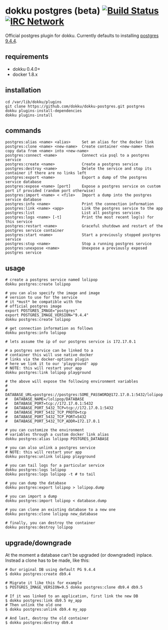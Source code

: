 # dokku postgres (beta) [![Build Status](https://img.shields.io/travis/dokku/dokku-postgres.svg?branch=master "Build Status")](https://travis-ci.org/dokku/dokku-postgres) [![IRC Network](https://img.shields.io/badge/irc-freenode-blue.svg "IRC Freenode")](https://webchat.freenode.net/?channels=dokku)

Official postgres plugin for dokku. Currently defaults to installing [postgres 9.4.4](https://hub.docker.com/_/postgres/).

## requirements

- dokku 0.4.0+
- docker 1.8.x

## installation

```
cd /var/lib/dokku/plugins
git clone https://github.com/dokku/dokku-postgres.git postgres
dokku plugins-install-dependencies
dokku plugins-install
```

## commands

```
postgres:alias <name> <alias>     Set an alias for the docker link
postgres:clone <name> <new-name>  Create container <new-name> then copy data from <name> into <new-name>
postgres:connect <name>           Connect via psql to a postgres service
postgres:create <name>            Create a postgres service
postgres:destroy <name>           Delete the service and stop its container if there are no links left
postgres:export <name>            Export a dump of the postgres service database
postgres:expose <name> [port]     Expose a postgres service on custom port if provided (random port otherwise)
postgres:import <name> < <file>   Import a dump into the postgres service database
postgres:info <name>              Print the connection information
postgres:link <name> <app>        Link the postgres service to the app
postgres:list                     List all postgres services
postgres:logs <name> [-t]         Print the most recent log(s) for this service
postgres:restart <name>           Graceful shutdown and restart of the postgres service container
postgres:start <name>             Start a previously stopped postgres service
postgres:stop <name>              Stop a running postgres service
postgres:unexpose <name>          Unexpose a previously exposed postgres service
```

## usage

```shell
# create a postgres service named lolipop
dokku postgres:create lolipop

# you can also specify the image and image
# version to use for the service
# it *must* be compatible with the
# official postgres image
export POSTGRES_IMAGE="postgres"
export POSTGRES_IMAGE_VERSION="9.4.4"
dokku postgres:create lolipop

# get connection information as follows
dokku postgres:info lolipop

# lets assume the ip of our postgres service is 172.17.0.1

# a postgres service can be linked to a
# container this will use native docker
# links via the docker-options plugin
# here we link it to our 'playground' app
# NOTE: this will restart your app
dokku postgres:link lolipop playground

# the above will expose the following environment variables
#
#   DATABASE_URL=postgres://postgres:SOME_PASSWORD@172.17.0.1:5432/lolipop
#   DATABASE_NAME=/lolipop/DATABASE
#   DATABASE_PORT=tcp://172.17.0.1:5432
#   DATABASE_PORT_5432_TCP=tcp://172.17.0.1:5432
#   DATABASE_PORT_5432_TCP_PROTO=tcp
#   DATABASE_PORT_5432_TCP_PORT=5432
#   DATABASE_PORT_5432_TCP_ADDR=172.17.0.1

# you can customize the environment
# variables through a custom docker link alias
dokku postgres:alias lolipop POSTGRES_DATABASE

# you can also unlink a postgres service
# NOTE: this will restart your app
dokku postgres:unlink lolipop playground

# you can tail logs for a particular service
dokku postgres:logs lolipop
dokku postgres:logs lolipop -t # to tail

# you can dump the database
dokku postgres:export lolipop > lolipop.dump

# you can import a dump
dokku postgres:import lolipop < database.dump

# you can clone an existing database to a new one
dokku postgres:clone lolipop new_database

# finally, you can destroy the container
dokku postgres:destroy lolipop
```

## upgrade/downgrade

At the moment a database can’t be upgraded  (or downgraded) inplace. Instead a clone has to be made, like this:

```shell
# Our original DB using default PG 9.4.4
$ dokku postgres:create db9.4

# Migrate it like this for example
$ POSTGRES_IMAGE_VERSION=9.5 dokku postgres:clone db9.4 db9.5

# If it was linked to an application, first link the new DB
$ dokku postgres:link db9.5 my_app
# Then unlink the old one
$ dokku postgres:unlink db9.4 my_app

# And last, destroy the old container
$ dokku postgres:destroy db9.4
```
